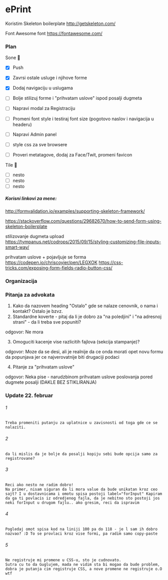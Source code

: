 # ePrint

Koristim Skeleton boilerplate
http://getskeleton.com/

Font Awesome font
https://fontawesome.com/

### Plan

Sone :baby_chick:
- [x] Push
- [x] Zavrsi ostale usluge i njihove forme
- [x] Dodaj navigaciju u uslugama 
- [ ] Bolje stilizuj forme i "prihvatam uslove" ispod posalji dugmeta
- [ ] Napravi modal za Registraciju
- [ ] Promeni font style i testiraj font size (pogotovo naslov i navigacija u headeru)
- [ ] Napravi Admin panel
- [ ] style css za sve browsere
- [ ] Proveri metatagove, dodaj za Face/Twit, promeni favicon


Tile :rabbit:
- [ ] nesto
- [ ] nesto
- [ ] nesto

##### Korisni linkovi za mene:
http://formvalidation.io/examples/supporting-skeleton-framework/

https://stackoverflow.com/questions/29682670/how-to-send-form-using-skeleton-boilerplate

stilizovanje dugmeta upload
https://tympanus.net/codrops/2015/09/15/styling-customizing-file-inputs-smart-way/

prihvatam uslove + pojavljuje se forma
https://codepen.io/chriscoyier/pen/LEGXOK
https://css-tricks.com/exposing-form-fields-radio-button-css/



### Organizacija


### Pitanja za advokata
1. Kako da nazovem heading "Ostalo" gde se nalaze cenovnik, o nama i kontakt? Ostalo je bzvz.
2. Standardne koverte - pitaj da li je dobro za "na poledjini" i "na adresnoj strani" - da li treba sve popuniti?

odgovor: Ne mora

3. Omoguciti kacenje vise razlicitih fajlova (sekcija stampanje)?

odgovor: Moze da se desi, ali je realnije da ce onda morati opet novu formu da popunjava jer ce najverovatnije biti drugaciji podaci

4. Pitanje za "prihvatam uslove"

odgovor: Neka pise - narudzbinom prihvatam uslove poslovanja pored dugmete posalji (DAKLE BEZ STIKLIRANJA)

### Update 22. februar
###### 1	
	Treba promeniti putanju za uplatnice u zavisnosti od toga gde ce se nalaziti.

###### 2
	da li mislis da je bolje da posalji kopiju sebi bude opcija samo za registrovane? 

###### 3
	Reci ako nesto ne radim dobro!
	Na primer, nisam siguran da li mora value da bude unikatan kroz ceo sajt? I u dostavnicama i omotu spisa postoji label="forInput" Kapiram da ga ti povlacis iz odredjenog fajla, da je nebitno sto postoji jos neki forInput u drugom fajlu.. ako gresim, reci da ispravim

###### 4 
	Pogledaj omot spisa kod na liniji 100 pa do 118 - je l sam ih dobro nazvao? :D To se provlaci kroz vise formi, pa radim samo copy-paste

###### 5 
	Ne registruje mi promene u CSS-u, sto je cudnovato. 
	Sutra cu to da Guglujem, mada ne vidim sta bi mogao da bude problem, dobra je putanja cim registruje CSS, a nove promene ne registruje o.O wtf  